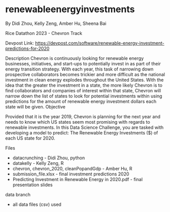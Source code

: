 # renewableenergyinvestments
By Didi Zhou, Kelly Zeng, Amber Hu, Sheena Bai

Rice Datathon 2023 - Chevron Track

Devpost Link: https://devpost.com/software/renewable-energy-investment-predictions-for-2020

Description
Chevron is continuously looking for renewable energy businesses, initiatives, and start-ups to potentially invest in as part of their energy transition strategy. With each year, this task of narrowing down prospective collaborators becomes trickier and more difficult as the national investment in clean energy explodes throughout the United States. With the idea that the greater the investment in a state, the more likely Chevron is to find collaborators and companies of interest within that state, Chevron will narrow down the list of states to look for potential investments within using predictions for the amount of renewable energy investment dollars each state will be given.
Objective

Provided that it is the year 2019, Chevron is planning for the next year and needs to know which US states seem most promising with regards to renewable investments. In this Data Science Challenge, you are tasked with developing a model to predict:
The Renewable Energy Investments ($) of each US state for 2020.

Files
- datacrunching - Didi Zhou, python
- datakelly - Kelly Zeng, R
- chevron, chevron_2020, cleanPopandGdp - Amber Hu, R
- submission_file.xlsx - final investment predictions 2020
- Predicting Investment in Renewable Energy in 2020.pdf - final presentation slides

data branch
- all data files (csv) used
